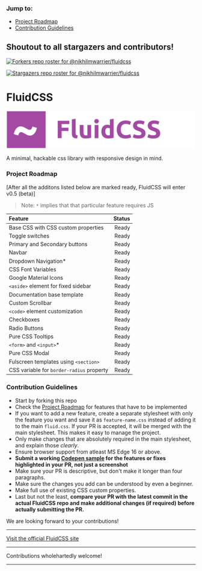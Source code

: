 ### Jump to:
- [Project Roadmap](#project-roadmap)
- [Contribution Guidelines](#contribution-guidelines)

## Shoutout to all stargazers and contributors!

[![Forkers repo roster for @nikhilmwarrier/fluidcss](https://reporoster.com/forks/nikhilmwarrier/fluidcss)](https://github.com/nikhilmwarrier/fluidcss/network/members)


[![Stargazers repo roster for @nikhilmwarrier/fluidcss](https://reporoster.com/stars/nikhilmwarrier/fluidcss)](https://github.com/nikhilmwarrier/fluidcss/stargazers)

# FluidCSS 
![FluidCSS_banner](https://raw.githubusercontent.com/nikhilmwarrier/fluidcss/main/docs/res/FluidCSS-banner.png)

A minimal, hackable css library with responsive design in mind.

### Project Roadmap

[After all the additons listed below are marked ready, FluidCSS will enter v0.5 (beta)]

 > Note: `*` implies that that particular feature requires JS

 |Feature|Status|
 |:---|---:|
 |Base CSS with CSS custom properties|Ready|
 |Toggle switches|Ready|
 |Primary and Secondary buttons|Ready|
 |Navbar|Ready|
 |Dropdown Navigation*|Ready|
 |CSS Font Variables|Ready|
 |Google Material Icons|Ready|
 |`<aside>` element for fixed sidebar|Ready|
 |Documentation base template|Ready|
 |Custom Scrollbar|Ready|
 |`<code>` element customization|Ready|
 |Checkboxes| Ready|
 |Radio Buttons|Ready|
 |Pure CSS Tooltips|Ready|
 |`<form>` and `<input>`*|Ready|
 |Pure CSS Modal|Ready|
 |Fulscreen templates using `<section>`|Ready|
 |CSS variable for `border-radius` property|Ready|
 
 
 ### Contribution Guidelines
 - Start by forking this repo
 - Check the [Project Roadmap](https://github.com/nikhilmwarrier/fluidcss/blob/main/README.md#project-roadmap) for features that have to be implemented
 - If you want to add a new feature, create a separate stylesheet with only the feature you want and save it as `feature-name.css` instead of adding it to the main `fluid.css`. If your PR is accepted, it will be merged with the main stylesheet. This makes it easy to manage the project.
 - Only make changes that are absolutely required in the main stylesheet, and explain those _clearly_.
 - Ensure browser support from atleast MS Edge 16 or above.
 - **Submit a working [Codepen sample](http://codepen.io) for the features or fixes highlighted in your PR, not just a screenshot**
 - Make sure your PR is descriptive, but don't make it longer than four paragraphs.
 - Make sure the changes you add can be understood by even a beginner.
 - Make full use of existing CSS custom properties.
 - Last but not the least, **compare your PR with the latest commit in the actual FluidCSS repo and make additional changes (if required) before actually submitting the PR.**
 
We are looking forward to your contributions!

***
[Visit the official FluidCSS site](https://nikhilmwarrier.github.io/fluidcss)
***
Contributions wholehartedly welcome!
***

